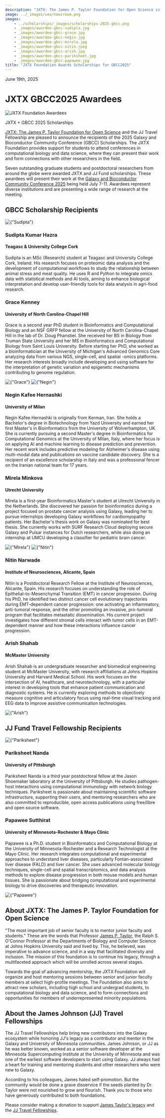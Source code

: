 ```yaml
---
description: "JXTX: The James P. Taylor Foundation for Open Science is pleased to announce the 2025 GBCC scholarship recipients."
image: ../_images/seo/newsroom.png
images:
    - ../scholarships/_images/scholarships-2025-gbcc.png
    - _images/awardee-gbcc-sudipta.jpg
    - _images/awardee-gbcc-grace.jpg
    - _images/awardee-gbcc-negin.jpg
    - _images/awardee-gbcc-mirela.jpg
    - _images/awardee-gbcc-nitin.jpeg
    - _images/awardee-gbcc-arish.jpg
    - _images/awardee-gbcc-pariksheet.jpg
    - _images/awardee-gbcc-papawee.jpg
title: "JXTX Foundation Awards Scholarships for GBCC2025"
---
```


<Date>June 19th, 2025</Date>

# JXTX GBCC2025 Awardees

<Image alt="JXTX Foundation Awardees" image={props.images[0]}></Image>

<figcaption>JXTX + GBCC 2025 Scholarships</figcaption>

[JXTX: The James P. Taylor Foundation for Open Science][1] and the JJ Travel Fellowship are pleased to announce the recipients of the 2025 Galaxy and Bioconductor Community Conference (GBCC) Scholarships. The JXTX Foundation provides support for students to attend conferences in computational biology and data science, where they can present their work and form connections with other researchers in the field.

Seven outstanding graduate students and postdoctoral researchers from around the globe were awarded JXTX and JJ Fund scholarships. These awardees will present their work at the [Galaxy and Bioconductor Community Conference 2025][2] being held July 7-11. Awardees represent diverse institutions and are presenting a wide range of research at the meeting.

## GBCC Scholarship Recipients

<Awardees>
<GridUnus>

<Awardee>
<Image alt={"Sudipta"} image={props.images[1]}></Image>
<AwardeeContent>
<h3>Sudipta Kumar Hazra</h3>
<h4>Teagasc & University College Cork</h4>

Sudipta is an MSc (Research) student at Teagasc and University College Cork, Ireland. His research focuses on proteomic data analysis and the development of computational workflows to study the relationship between animal stress and meat quality. He uses R and Python to integrate omics data with statistical methods and AI tools, aiming to enhance biological interpretation and develop user-friendly tools for data analysis in agri-food research.

</AwardeeContent>
</Awardee>

<Awardee>
<AwardeeContent>
<h3>Grace Kenney</h3>
<h4>University of North Carolina-Chapel Hill</h4>

Grace is a second year PhD student in Bioinformatics and Computational Biology and an NSF GRFP fellow at the University of North Carolina-Chapel Hill in the lab of Dr. Doug Phanstiel. She received her BS in Biology from Truman State University and her MS in Bioinformatics and Computational Biology from Saint Louis University. Before starting her PhD, she worked as a bioinformatician at the University of Michigan's Advanced Genomics Core analyzing data from various NGS, single-cell, and spatial -omics platforms. Her research interests broadly include developing and using software for the interpretation of genetic variation and epigenetic mechanisms contributing to genome regulation.

</AwardeeContent>
<Image alt={"Grace"} image={props.images[2]}></Image>
</Awardee>

<Awardee>
<Image alt={"Negin"} image={props.images[3]}></Image>
<AwardeeContent>
<h3>Negin Kafee Hernashki</h3>
<h4>University of Milan</h4>

Negin Kafee Hernashki is originally from Kerman, Iran. She holds a Bachelor's degree in Biotechnology from Yazd University and earned her first Master's in Bioinformatics from the University of Wolverhampton, UK. She is currently pursuing a second Master's degree in Bioinformatics for Computational Genomics at the University of Milan, Italy, where her focus is on applying AI and machine learning to disease prediction and prevention. Her recent work includes predictive modeling for Alzheimer's disease using multi-modal data and publications on vaccine candidate discovery. She is a recipient of an excellence scholarship in Italy and was a professional fencer on the Iranian national team for 17 years.

</AwardeeContent>
</Awardee>

<Awardee>
<AwardeeContent>
<h3>Mirela Minkova</h3>
<h4>Utrecht University</h4>

Mirela is a first-year Bioinformatics Master's student at Utrecht University in the Netherlands. She discovered her passion for bioinformatics during a project focused on prostate cancer analysis using Galaxy, leading her to pursue internships developing Galaxy workflows for cardiomyopathy patients. Her Bachelor's thesis work on Galaxy was nominated for best thesis. She currently works with SURF Research Cloud deploying secure Galaxy and Pulsar instances for Dutch researchers, while also doing an internship at UMCU developing a classifier for pediatric brain cancer.

</AwardeeContent>
<Image alt={"Mirela"} image={props.images[4]}></Image>
</Awardee>

<Awardee>
<Image alt={"Nitin"} image={props.images[5]}></Image>
<AwardeeContent>
<h3>Nitin Narwade</h3>
<h4>Institute of Neurosciences, Alicante, Spain</h4>

Nitin is a Postdoctoral Research Fellow at the Institute of Neurosciences, Alicante, Spain. His research focuses on understanding the role of Epithelial-to-Mesenchymal Transition (EMT) in cancer progression. During his PhD, he identified two distinct cancer cell evolutionary trajectories during EMT-dependent cancer progression: one activating an inflammatory, anti-tumoral response, and the other promoting an invasive, pro-tumoral program that facilitates metastatic dissemination. His current project investigates how different stromal cells interact with tumor cells in an EMT-dependent manner and how these interactions influence cancer progression.

</AwardeeContent>
</Awardee>

<Awardee>
<AwardeeContent>
<h3>Arish Shahab</h3>
<h4>McMaster University</h4>

Arish Shahab is an undergraduate researcher and biomedical engineering student at McMaster University, with research affiliations at Johns Hopkins University and Harvard Medical School. His work focuses on the intersection of AI, healthcare, and neurotechnology, with a particular interest in developing tools that enhance patient communication and diagnostic systems. He is currently exploring methods to objectively measure cognitive and articulatory focus using real-time visual tracking and EEG data to improve assistive communication technologies.

</AwardeeContent>
<Image alt={"Arish"} image={props.images[6]}></Image>
</Awardee>

</GridUnus>
</Awardees>

## JJ Fund Travel Fellowship Recipients

<Awardees>
<GridUnus>

<Awardee>
<Image alt={"Pariksheet"} image={props.images[7]}></Image>
<AwardeeContent>
<h3>Pariksheet Nanda</h3>
<h4>University of Pittsburgh</h4>

Pariksheet Nanda is a third year postdoctoral fellow at the Jason Shoemaker laboratory at the University of Pittsburgh. He studies pathogen-host interactions using computational immunology with network biology techniques. Pariksheet is passionate about maintaining scientific software infrastructure, supporting their users, and mentoring researchers who are also committed to reproducible, open access publications using free/libre and open source software.

</AwardeeContent>
</Awardee>

<Awardee>
<AwardeeContent>
<h3>Papawee Sutthirat</h3>
<h4>University of Minnesota-Rochester & Mayo Clinic</h4>

Papawee is a Ph.D. student in Bioinformatics and Computational Biology at the University of Minnesota-Rochester and a Research Technologist at the Mayo Clinic. Her research integrates computational and experimental approaches to understand liver diseases, particularly Fontan-associated liver disease (FALD) and liver cancer. She uses advanced molecular biology techniques, single-cell and spatial transcriptomics, and data analysis methods to explore disease progression in both mouse models and human tissues. She is passionate about bridging computational and experimental biology to drive discoveries and therapeutic innovation.

</AwardeeContent>
<Image alt={"Papawee"} image={props.images[8]}></Image>
</Awardee>

</GridUnus>
</Awardees>

## About JXTX: The James P. Taylor Foundation for Open Science

"The most important job of senior faculty is to mentor junior faculty and students." These are the words that Professor [James P. Taylor][3], the Ralph S. O'Connor Professor at the Departments of Biology and Computer Science at Johns Hopkins University said and lived by. This, he believed, was imperative to advance science, and in a way that facilitated diversity and inclusion. The mission of this foundation is to continue his legacy, through a multifaceted approach which will be unrolled across several stages.

Towards the goal of advancing mentorship, the JXTX Foundation will organize and host mentoring sessions between senior and junior faculty members at select high-profile meetings. The Foundation also aims to attract new scholars, including high school and undergrad students, to computational biology and data science, and to form connections and opportunities for members of underrepresented minority populations.

## About the James Johnson (JJ) Travel Fellowships

The JJ Travel Fellowships help bring new contributors into the Galaxy ecosystem while honoring JJ's legacy as a contributor and mentor in the Galaxy and University of Minnesota communities. James Johnson, or JJ as he was better known, worked as a senior software developer at the Minnesota Supercomputing Institute at the University of Minnesota and was one of the earliest software developers to start using Galaxy. JJ always had a heart for training and mentoring students and other researchers who were new to Galaxy.

According to his colleagues, James hated self-promotion. But the community would be done a grave disservice if the seeds planted by Dr. Taylor were not nourished to grow and flourish. Thank you to those who have generously contributed to both foundations.

Please consider making a donation to support [James Taylor's legacy][4] and the [JJ Travel Fellowships][5].

[1]: /about
[2]: https://gbcc2025.org
[3]: https://galaxyproject.org/jxtx/
[4]: /donate
[5]: /scholarships/jj-fund